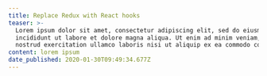 ```yaml
---
title: Replace Redux with React hooks
teaser: >-
  Lorem ipsum dolor sit amet, consectetur adipiscing elit, sed do eiusmod tempor
  incididunt ut labore et dolore magna aliqua. Ut enim ad minim veniam, quis
  nostrud exercitation ullamco laboris nisi ut aliquip ex ea commodo consequat.
content: lorem ipsum
date_published: 2020-01-30T09:49:34.677Z
---
```


